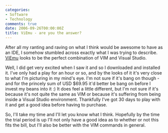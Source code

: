 ```yaml
---
categories:
- Software
- Technology
comments: true
date: 2006-09-26T00:00:00Z
title: ViEmu - are you the answer?
---
```


After all my ranting and raving on what I think would be awesome to have as an IDE, I somehow stumbled across exactly what I was trying to describe. <a href="http://www.viemu.com/" title="ViEmu">ViEmu</a> looks to be the perfect combination of VIM and Visual Studio.

Well, I did get very excited when I saw it and so I downloaded and installed it. I've only had a play for an hour or so, and by the looks of it it's very close to what I'm picturing in my mind's eye. I'm not sure if it's bang on though - and for the princely sum of USD $69.95 it'd better be bang on before I invest my beans into it :) It does feel a little different, but I'm not sure if it's because it's not quite the same as VIM or because it's suffering from being inside a Visual Studio environment. Thankfully I've got 30 days to play with it and get a good idea before having to purchase.

So, I'll take my time and I'll let you know what I think. Hopefully by the time the trial period is up I'll not only have a good idea as to whether or not this fits the bill, but I'll also be better with the VIM commands in general.
